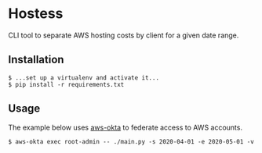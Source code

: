 # Hostess

CLI tool to separate AWS hosting costs by client for a given date range.

## Installation

```
$ ...set up a virtualenv and activate it...
$ pip install -r requirements.txt
```

## Usage

The example below uses [aws-okta](https://github.com/segmentio/aws-okta) to federate access to AWS accounts.

```
$ aws-okta exec root-admin -- ./main.py -s 2020-04-01 -e 2020-05-01 -v
```
